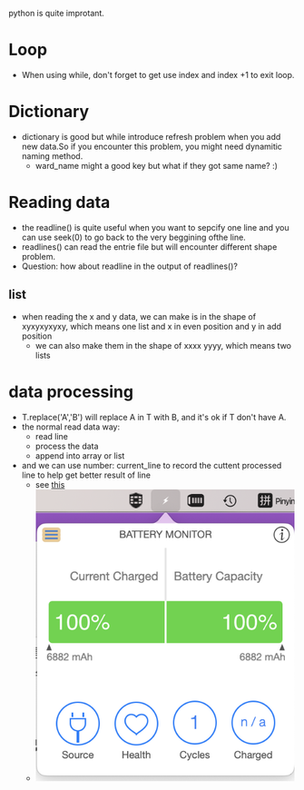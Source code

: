 python is quite improtant.

# Loop
- When using while, don't forget to get use index and index +1 to exit loop.

# Dictionary
- dictionary is good but while introduce refresh problem when you add new data.So if you encounter this problem, you might need dynamitic naming method.
  - ward_name might a good key but what if they got same name? :)

# Reading data
- the readline() is quite useful when you want to sepcify one line and you can use seek(0) to go back to the very beggining ofthe line.
- readlines() can read the entrie file but will encounter different shape problem.
- Question: how about readline in the output of readlines()?
## list
- when reading the x and y data, we can make is in the shape of xyxyxyxyxy, which means one list and x in even position and y in add position
  - we can also make them in the shape of xxxx yyyy, which means two lists


# data processing
- T.replace('A','B') will replace A in T with B, and it's ok if T don't have A.
- the normal read data way:
  - read line
  - process the data
  - append into array or list
- and we can use number: current_line to record the cuttent processed line to help get better result of line
  - see [this](./res/photo-1.jpeg)
  - ![new](https://raw.githubusercontent.com/wsqstar/geos-img/main/Screen%20Shot%202022-10-15%20at%2012.19.39%20PM.png)

